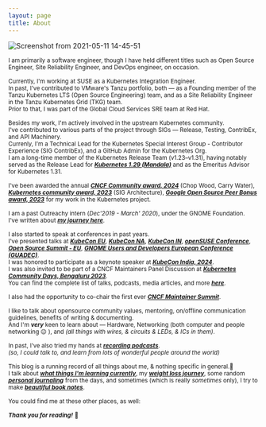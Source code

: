 ```yaml
---
layout: page
title: About
---
```


![Screenshot from 2021-05-11 14-45-51](https://user-images.githubusercontent.com/30499743/117791150-a4ba9900-b267-11eb-8412-e477087f70c3.png)


<sub>I am primarily a software engineer, though I have held different titles such as Open Source Engineer, Site Reliability Engineer, and DevOps engineer, on occasion.</sub>

<sub>Currently, I'm working at SUSE as a Kubernetes Integration Engineer.</sub>  
<sub>In past, I've contributed to VMware's Tanzu portfolio, both — as a Founding member of the Tanzu Kubernetes LTS (Open Source Engineering) team, and as a Site Reliability Engineer in the Tanzu Kubernetes Grid (TKG) team.</sub>  
<sub>Prior to that, I was part of the Global Cloud Services SRE team at Red Hat.</sub>

<sub>Besides my work, I'm actively involved in the upstream Kubernetes community.</sub>  
<sub>I've contributed to various parts of the project through SIGs — Release, Testing, ContribEx, and API Machinery.</sub>  
<sub>Currenly, I'm a Technical Lead for the Kubernetes Special Interest Group - Contributor Experience (SIG ContribEx), and a GitHub Admin for the Kubernetes Org.</sub>  
<sub>I am a long-time member of the Kubernetes Release Team (v1.23–v1.31), having notably served as the Release Lead for _**[Kubernetes 1.29 (Mandala)](https://psaggu.com/2025/02/13/kubernetes-1-29-14.html)**_ and as the Emeritus Advisor for Kubernetes 1.31.</sub>

<sub>I've been awarded the annual _**[CNCF Community award, 2024](https://www.cncf.io/announcements/2024/11/14/cloud-native-computing-foundation-announces-the-2024-community-awards-winners/)**_ (Chop Wood, Carry Water), _**[Kubernetes community award, 2023](https://www.kubernetes.dev/community/awards/2023/)**_ (SIG Architecture), _**[Google Open Source Peer Bonus award, 2023](https://opensource.googleblog.com/2023/12/google-open-source-peer-bonus-program-announces-second-group-of-2023-winners.html)**_ for my work in the Kubernetes project.</sub>  

<sub>I am a past Outreachy intern (_Dec'2019 - March' 2020_), under the GNOME Foundation.</sub>  
<sub>I've written about ***[my journey here](https://www.psaggu.com/outreachy.html)***.</sub>

<sub>I also started to speak at conferences in past years.</sub>  
<sub>I've presented talks at ***[KubeCon EU](https://youtu.be/gKKfXTZd7VU)***, ***[KubeCon NA](https://youtu.be/i7RCoEjAMOo)***, ***[KubeCon IN](https://youtu.be/O7G8Y5O15Ag)***, ***[openSUSE Conference](https://youtu.be/Fqvy30A07_U)***, ***[Open Source Summit - EU](https://youtu.be/uuaCygXJfE4)***, ***[GNOME Users and Developers European Conference (GUADEC)](https://youtu.be/OVUGw5Svn5s?si=oNRfifwwolO8Q6rC)***.</sub>  
<sub>I was honored to participate as a keynote speaker at _**[KubeCon India, 2024](https://www.youtube.com/watch?v=zJ5XLkWifkA)**_.</sub>  
<sub>I was also invited to be part of a CNCF Maintainers Panel Discussion at _**[Kubernetes Community Days, Bengaluru 2023](https://youtu.be/umTnFlP3FrY?si=fsEAPbpvhyFDM3Kd)**_.</sub>  
<sub>You can find the complete list of talks, podcasts, media articles, and more _**[here](https://psaggu.com/talks-and-media.html)**_.</sub>  

<sub>I also had the opportunity to co-chair the first ever _**[CNCF Maintainer Summit](https://psaggu.com/2024/12/10/maintainer-summit-india.html)**_.</sub>  

<sub>I like to talk about opensource community values, mentoring, on/offline communication guidelines, benefits of writing & documenting.</sub>  
<sub>And I'm ***very*** keen to learn about — Hardware, Networking (both computer and people networking 😉 ), and _(all things with wires, & circuits & LEDs, & ICs in them)_.</sub>

<sub>In past, I've also tried my hands at ***[recording podcasts](https://www.youtube.com/watch?v=LnnFjscF4Wc&t=3641s)***.</sub>  
<sub>_(so, I could talk to, and learn from lots of wonderful people around the world)_</sub>

<sub>This blog is a running record of all things about me, & nothing specific in general.🙂</sub>  
<sub>I talk about ***[what things I'm learning currently](https://www.psaggu.com/)***, my ***[weight loss journey](https://www.psaggu.com/fitness.html)***, some random ***[personal journaling](https://www.psaggu.com/journal.html)*** from the days, and sometimes (which is really *sometimes* only), I try to make ***[beautiful book notes](https://www.psaggu.com/notes.html)***.</sub>

<sub>You could find me at these other places, as well:</sub>  
<p class="social-icons">
  <a href="https://github.com/priyankasaggu11929"><i class="fab fa-github fa-2x"></i></a>
  <a href="www.linkedin.com/in/psaggu/"><i class="fab fa-linkedin-in fa-2x"></i></a>
</p>


<sub>***Thank you for reading!*** 🙏 </sub>
